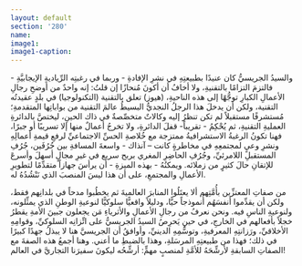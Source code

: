 ```yaml
---
layout: default
section: '280'
name:
image1: 
image1-caption: 
---
```

والسيدُ الجريسيُّ كان عنيدًا بطبيعتِهِ في نشرِ الإفادةِ - وربما في رغبتِه الرِّياديةِ الإيجابيَّةِ - فالتزمَ التزامًا بالتقنيةِ، ولا أخافُ أن أكونَ مُنحازًا إن قلتُ: إنه واحدٌ من أوضحِ رجالِ الأعمالِ الكبارِ توجُّهًا إلى هذه الناحيةِ، (هيوز) تعلق بالتقنية (التكنولوجيا) في بلدٍ عقيدتُه التقنية، ولكن أن يدخلَ هذا الرجلُ النجديُّ البسيطُ عالمَ التقنية من بواباتِها المتقدمةِ؛ مُستشرفًا مستقبلاً لم تكن تنظرُ إليه وكالاتٌ متخصِّصةٌ في ذاك الحينِ، ليختصَّ بالدائرةِ العمليةِ التقنيةِ، ثم يُحْكِمُ - تقريباً- قفلَ الدائرةِ، ولا تخرجُ أعمالٌ منها إلا تسريبًا أو جبرًا، فهنا تكونُ الرغبةُ الاستشرافيةُ ممتزجة مع خُلاصةِ الحسِّ الاجتماعيِّ لرفعِ قيمةِ أعمالِهِ ونشرِ وعيٍ لمجتمعِهِ في مخاطرةٍ كانت – آنذاك - واسعةَ المسافةِ بين جُرُفَين، جُرُفِ المستقبلِ اللامرئيِّ، وجُرُفِ الحاضِرِ المغري بربح سريع في غيرِ مجالٍ أسهلَ وأسرعَ للإتقانِ حالَ كثيرٍ من زملائه. ويمكنُهُ - بهذه الميزةِ - أن يرأسَ جهازاً متقدِّمًا لتطويرِ الأعمالِ والمجتمعِ، على أن هذا ليسَ المنصبَ الذي نَنْشُدُهُ له. 

من صفاتِ المعتزِّين بأُمَّتِهم ألا يعتَلُوا المنابرَ العالميةَ ثم يخطُبوا مدحاً في بلدانِهم فقط، ولكن أن يقدِّموا أنفسَهُم أُنموذجاً حيًّا، ودليلاً واقعيًّا سلوكيًّا لنوعيةِ الوطنِ الذي يمثِّلونه، ولنوعيةِ الناسِ فيه. ونحن نعرفُ من رجالِ الأعمالِ والأثرياءِ مَن يجعلون جبينَ الأمةِ يقطرُ خجلاً بأفعالهم في الخارجِ، في حينِ يَحرِصُ السيدُ الجريسيُّ على اتِّزانِه السلوكيِّ، وقوامِهِ الأخلاقيِّ، ورَزانتِهِ المعرفيةِ، وتوسُّمِهِ الدينيِّ، وأوافقُ أن الجريسيَّ هنا لا يبذلُ جهدًا كبيرًا في ذلك؛ فهذا من طبيعتِهِ المرسَلةِ، وهذا بالضبطِ ما أعني. وهنا أجمعُ هذه الصفةَ مع الصفاتِ السابقةِ لأرشِّحَهُ للأمَّةِ لمنصبٍ مهمٍّ: أرشِّحُه ليكونَ سفيرَنا التجاريَّ في العالم! 

